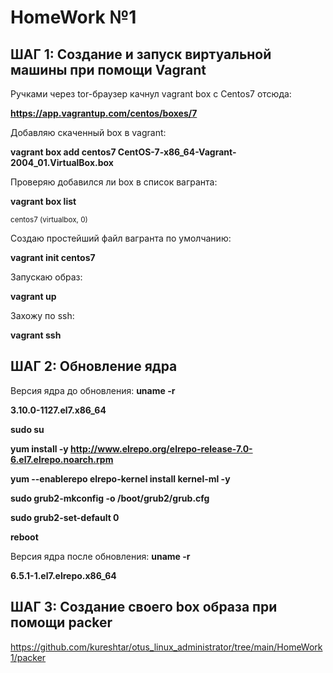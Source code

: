 # HomeWork №1

## ШАГ 1: Создание и запуск виртуальной машины при помощи Vagrant

Ручками через tor-браузер качнул vagrant box с Centos7 отсюда:

**https://app.vagrantup.com/centos/boxes/7**

Добавляю скаченный box в vagrant:

**vagrant box add centos7 CentOS-7-x86_64-Vagrant-2004_01.VirtualBox.box**

Проверяю добавился ли box в список вагранта:

**vagrant box list**

<sub>centos7 (virtualbox, 0)</sub>

Создаю простейший файл вагранта по умолчанию:

**vagrant init centos7**

Запускаю образ:

**vagrant up**

Захожу по ssh:

**vagrant ssh**
 
 
 
 
 
## ШАГ 2: Обновление ядра

Версия ядра до обновления:
**uname -r**

**3.10.0-1127.el7.x86_64**

**sudo su**

**yum install -y http://www.elrepo.org/elrepo-release-7.0-6.el7.elrepo.noarch.rpm**

**yum --enablerepo elrepo-kernel install kernel-ml -y**

**sudo grub2-mkconfig -o /boot/grub2/grub.cfg**

**sudo grub2-set-default 0**

**reboot**

Версия ядра после обновления:
**uname -r**

**6.5.1-1.el7.elrepo.x86_64**



## ШАГ 3: Создание своего box образа при помощи packer

https://github.com/kureshtar/otus_linux_administrator/tree/main/HomeWork1/packer



